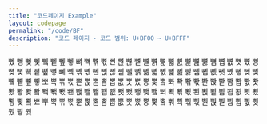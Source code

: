 ```yaml
---
title: "코드페이지 Example"
layout: codepage
permalink: "/code/BF"
description: "코드 페이지 - 코드 범위: U+BF00 ~ U+BFFF"
---
```


<span class="character">뼀</span>
<span class="character">뼁</span>
<span class="character">뼂</span>
<span class="character">뼃</span>
<span class="character">뼄</span>
<span class="character">뼅</span>
<span class="character">뼆</span>
<span class="character">뼇</span>
<span class="character">뼈</span>
<span class="character">뼉</span>
<span class="character">뼊</span>
<span class="character">뼋</span>
<span class="character">뼌</span>
<span class="character">뼍</span>
<span class="character">뼎</span>
<span class="character">뼏</span>
<span class="character">뼐</span>
<span class="character">뼑</span>
<span class="character">뼒</span>
<span class="character">뼓</span>
<span class="character">뼔</span>
<span class="character">뼕</span>
<span class="character">뼖</span>
<span class="character">뼗</span>
<span class="character">뼘</span>
<span class="character">뼙</span>
<span class="character">뼚</span>
<span class="character">뼛</span>
<span class="character">뼜</span>
<span class="character">뼝</span>
<span class="character">뼞</span>
<span class="character">뼟</span>
<span class="character">뼠</span>
<span class="character">뼡</span>
<span class="character">뼢</span>
<span class="character">뼣</span>
<span class="character">뼤</span>
<span class="character">뼥</span>
<span class="character">뼦</span>
<span class="character">뼧</span>
<span class="character">뼨</span>
<span class="character">뼩</span>
<span class="character">뼪</span>
<span class="character">뼫</span>
<span class="character">뼬</span>
<span class="character">뼭</span>
<span class="character">뼮</span>
<span class="character">뼯</span>
<span class="character">뼰</span>
<span class="character">뼱</span>
<span class="character">뼲</span>
<span class="character">뼳</span>
<span class="character">뼴</span>
<span class="character">뼵</span>
<span class="character">뼶</span>
<span class="character">뼷</span>
<span class="character">뼸</span>
<span class="character">뼹</span>
<span class="character">뼺</span>
<span class="character">뼻</span>
<span class="character">뼼</span>
<span class="character">뼽</span>
<span class="character">뼾</span>
<span class="character">뼿</span>
<span class="character">뽀</span>
<span class="character">뽁</span>
<span class="character">뽂</span>
<span class="character">뽃</span>
<span class="character">뽄</span>
<span class="character">뽅</span>
<span class="code tofu"></span>
<span class="character">뽇</span>
<span class="code tofu"></span>
<span class="code tofu"></span>
<span class="code tofu"></span>
<span class="code tofu"></span>
<span class="code tofu"></span>
<span class="code tofu"></span>
<span class="code tofu"></span>
<span class="code tofu"></span>
<span class="character">뽐</span>
<span class="character">뽑</span>
<span class="character">뽒</span>
<span class="character">뽓</span>
<span class="character">뽔</span>
<span class="character">뽕</span>
<span class="character">뽖</span>
<span class="code tofu"></span>
<span class="character">뽘</span>
<span class="code tofu"></span>
<span class="code tofu"></span>
<span class="code tofu"></span>
<span class="character">뽜</span>
<span class="character">뽝</span>
<span class="character">뽞</span>
<span class="character">뽟</span>
<span class="character">뽠</span>
<span class="character">뽡</span>
<span class="code tofu"></span>
<span class="character">뽣</span>
<span class="code tofu"></span>
<span class="code tofu"></span>
<span class="code tofu"></span>
<span class="code tofu"></span>
<span class="code tofu"></span>
<span class="code tofu"></span>
<span class="code tofu"></span>
<span class="code tofu"></span>
<span class="character">뽬</span>
<span class="character">뽭</span>
<span class="character">뽮</span>
<span class="character">뽯</span>
<span class="character">뽰</span>
<span class="character">뽱</span>
<span class="character">뽲</span>
<span class="code tofu"></span>
<span class="character">뽴</span>
<span class="code tofu"></span>
<span class="code tofu"></span>
<span class="code tofu"></span>
<span class="code tofu"></span>
<span class="character">뽹</span>
<span class="character">뽺</span>
<span class="character">뽻</span>
<span class="character">뽼</span>
<span class="character">뽽</span>
<span class="code tofu"></span>
<span class="character">뽿</span>
<span class="code tofu"></span>
<span class="code tofu"></span>
<span class="code tofu"></span>
<span class="code tofu"></span>
<span class="code tofu"></span>
<span class="code tofu"></span>
<span class="code tofu"></span>
<span class="code tofu"></span>
<span class="character">뾈</span>
<span class="character">뾉</span>
<span class="character">뾊</span>
<span class="character">뾋</span>
<span class="character">뾌</span>
<span class="character">뾍</span>
<span class="character">뾎</span>
<span class="code tofu"></span>
<span class="character">뾐</span>
<span class="code tofu"></span>
<span class="code tofu"></span>
<span class="code tofu"></span>
<span class="character">뾔</span>
<span class="character">뾕</span>
<span class="character">뾖</span>
<span class="character">뾗</span>
<span class="character">뾘</span>
<span class="character">뾙</span>
<span class="code tofu"></span>
<span class="character">뾛</span>
<span class="code tofu"></span>
<span class="code tofu"></span>
<span class="code tofu"></span>
<span class="code tofu"></span>
<span class="code tofu"></span>
<span class="code tofu"></span>
<span class="code tofu"></span>
<span class="code tofu"></span>
<span class="character">뾤</span>
<span class="character">뾥</span>
<span class="character">뾦</span>
<span class="character">뾧</span>
<span class="character">뾨</span>
<span class="character">뾩</span>
<span class="character">뾪</span>
<span class="code tofu"></span>
<span class="character">뾬</span>
<span class="code tofu"></span>
<span class="code tofu"></span>
<span class="code tofu"></span>
<span class="character">뾰</span>
<span class="code tofu"></span>
<span class="code tofu"></span>
<span class="code tofu"></span>
<span class="code tofu"></span>
<span class="code tofu"></span>
<span class="code tofu"></span>
<span class="code tofu"></span>
<span class="code tofu"></span>
<span class="code tofu"></span>
<span class="code tofu"></span>
<span class="code tofu"></span>
<span class="code tofu"></span>
<span class="code tofu"></span>
<span class="code tofu"></span>
<span class="code tofu"></span>
<span class="code tofu"></span>
<span class="code tofu"></span>
<span class="code tofu"></span>
<span class="code tofu"></span>
<span class="code tofu"></span>
<span class="code tofu"></span>
<span class="code tofu"></span>
<span class="code tofu"></span>
<span class="code tofu"></span>
<span class="code tofu"></span>
<span class="code tofu"></span>
<span class="code tofu"></span>
<span class="character">뿌</span>
<span class="character">뿍</span>
<span class="character">뿎</span>
<span class="character">뿏</span>
<span class="character">뿐</span>
<span class="character">뿑</span>
<span class="code tofu"></span>
<span class="character">뿓</span>
<span class="code tofu"></span>
<span class="code tofu"></span>
<span class="code tofu"></span>
<span class="code tofu"></span>
<span class="code tofu"></span>
<span class="code tofu"></span>
<span class="code tofu"></span>
<span class="code tofu"></span>
<span class="character">뿜</span>
<span class="character">뿝</span>
<span class="character">뿞</span>
<span class="character">뿟</span>
<span class="character">뿠</span>
<span class="character">뿡</span>
<span class="character">뿢</span>
<span class="code tofu"></span>
<span class="character">뿤</span>
<span class="code tofu"></span>
<span class="code tofu"></span>
<span class="code tofu"></span>
<span class="character">뿨</span>
<span class="character">뿩</span>
<span class="character">뿪</span>
<span class="character">뿫</span>
<span class="character">뿬</span>
<span class="character">뿭</span>
<span class="code tofu"></span>
<span class="character">뿯</span>
<span class="code tofu"></span>
<span class="code tofu"></span>
<span class="code tofu"></span>
<span class="code tofu"></span>
<span class="code tofu"></span>
<span class="code tofu"></span>
<span class="code tofu"></span>
<span class="code tofu"></span>
<span class="character">뿸</span>
<span class="character">뿹</span>
<span class="character">뿺</span>
<span class="character">뿻</span>
<span class="character">뿼</span>
<span class="character">뿽</span>
<span class="character">뿾</span>
<span class="code tofu"></span>